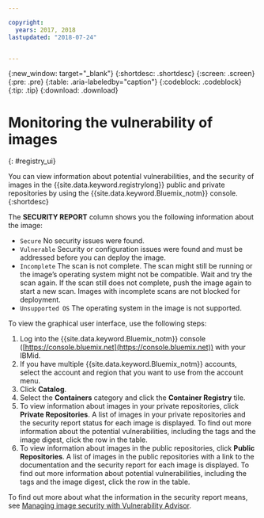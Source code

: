 ```yaml
---

copyright:
  years: 2017, 2018
lastupdated: "2018-07-24"


---
```


{:new_window: target="_blank"}
{:shortdesc: .shortdesc}
{:screen: .screen}
{:pre: .pre}
{:table: .aria-labeledby="caption"}
{:codeblock: .codeblock}
{:tip: .tip}
{:download: .download}


# Monitoring the vulnerability of images
{: #registry_ui}

You can view information about potential vulnerabilities, and the security of images in the {{site.data.keyword.registrylong}} public and private repositories by using the {{site.data.keyword.Bluemix_notm}} console.
{:shortdesc}

The **SECURITY REPORT** column shows you the following information about the image:
-   `Secure` No security issues were found.
-   `Vulnerable` Security or configuration issues were found and must be addressed before you can deploy the image.
-   `Incomplete` The scan is not complete. The scan might still be running or the image’s operating system might not be compatible. Wait and try the scan again. If the scan still does not complete, push the image again to start a new scan. Images with incomplete scans are not blocked for deployment.
-   `Unsupported OS` The operating system in the image is not supported.

To view the graphical user interface, use the following steps:

1.  Log into the {{site.data.keyword.Bluemix_notm}} console ([https://console.bluemix.net](https://console.bluemix.net)) with your IBMid.
2.  If you have multiple {{site.data.keyword.Bluemix_notm}} accounts, select the account and region that you want to use from the account menu.
3.  Click **Catalog**.
4.  Select the **Containers** category and click the **Container Registry** tile.
5.  To view information about images in your private repositories, click **Private Repositories**. A list of images in your private repositories and the security report status for each image is displayed. To find out more information about the potential vulnerabilities, including the tags and the image digest, click the row in the table.
6.  To view information about images in the public repositories, click **Public Repositories**. A list of images in the public repositories with a link to the documentation and the security report for each image is displayed. To find out more information about potential vulnerabilities, including the tags and the image digest, click the row in the table.

To find out more about what the information in the security report means, see [Managing image security with Vulnerability Advisor](../va/va_index.html).

